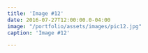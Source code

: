 ```yaml
---
title: 'Image #12'
date: 2016-07-27T12:00:00.0-04:00
image: "/portfolio/assets/images/pic12.jpg"
caption: 'Image #12'

---
```


